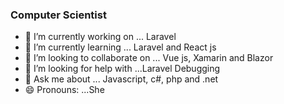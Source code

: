 ### Computer Scientist

- 🔭 I’m currently working on ... Laravel
- 🌱 I’m currently learning ... Laravel and React js
- 👯 I’m looking to collaborate on ... Vue js, Xamarin and Blazor 
- 🤔 I’m looking for help with ...Laravel Debugging
- 💬 Ask me about ... Javascript, c#, php and .net 
- 😄 Pronouns: ...She

